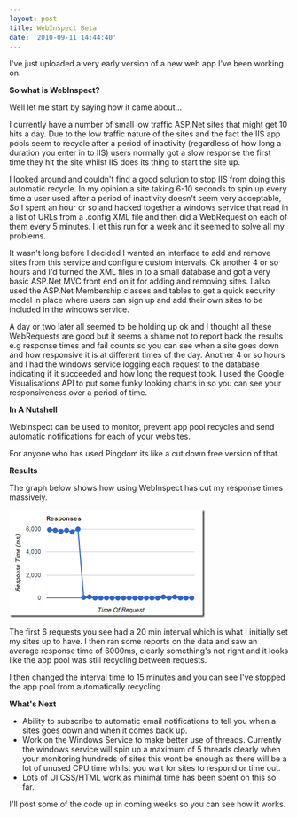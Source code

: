 ```yaml
---
layout: post
title: WebInspect Beta
date: '2010-09-11 14:44:40'
---
```


I've just uploaded a very early version of a new web app I've been working on. 

<strong>So what is WebInspect?</strong>

Well let me start by saying how it came about...

I currently have a number of small low traffic ASP.Net sites that might get 10 hits a day. Due to the low traffic nature of the sites and the fact the IIS app pools seem to recycle after a period of inactivity (regardless of how long a duration you enter in to IIS) users normally got a slow response the first time they hit the site whilst IIS does its thing to start the site up.

I looked around and couldn't find a good solution to stop IIS from doing this automatic recycle. In my opinion a site taking 6-10 seconds to spin up every time a user used after a period of inactivity doesn't seem very acceptable, So I spent an hour or so and hacked together a windows service that read in a list of URLs from a .config XML file and then did a WebRequest on each of them every 5 minutes. I let this run for a week and it seemed to solve all my problems.

It wasn't long before I decided I wanted an interface to add and remove sites from this service and configure custom intervals. Ok another 4 or so hours and I'd turned the XML files in to a small database and got a very basic ASP.Net MVC front end on it for adding and removing sites. I also used the ASP.Net Membership classes and tables to get a quick security model in place where users can sign up and add their own sites to be included in the windows service.

A day or two later all seemed to be holding up ok and I thought all these WebRequests are good but it seems a shame not to report back the results e.g response times and fail counts so you can see when a site goes down and how responsive it is at different times of the day. Another 4 or so hours and I had the windows service logging each request to the database indicating if it succeeded and how long the request took. I used the Google Visualisations API to put some funky looking charts in so you can see your responsiveness over a period of time.

<strong>In A Nutshell</strong>

WebInspect can be used to monitor, prevent app pool recycles and send automatic notifications for each of your websites.

For anyone who has used Pingdom its like a cut down free version of that.

<strong>Results</strong>

The graph below shows how using WebInspect has cut my response times massively.

<img src="/content/images/WPImport/2010/09/WebInspectReport_thumb.png" border="0" alt="WebInspectReport" width="353" height="195" />

The first 6 requests you see had a 20 min interval which is what I initially set my sites up to have. I then ran some reports on the data and saw an average response time of 6000ms, clearly something's not right and it looks like the app pool was still recycling between requests.

I then changed the interval time to 15 minutes and you can see I've stopped the app pool from automatically recycling.

<strong>What's Next</strong>

<strong> </strong>
<ul>
	<li> Ability to subscribe to automatic email notifications to tell you when a sites goes down and when it comes back up.</li>
	<li> Work on the Windows Service to make better use of threads. Currently the windows service will spin up a maximum of 5 threads clearly when your monitoring hundreds of sites this wont be enough as there will be a lot of unused CPU time whilst you wait for sites to respond or time out.</li>
	<li> Lots of UI CSS/HTML work as minimal time has been spent on this so far.</li>
</ul>
I'll post some of the code up in coming weeks so you can see how it works.